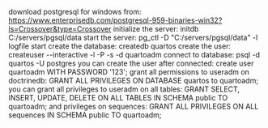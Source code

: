download postgresql for windows from: https://www.enterprisedb.com/postgresql-959-binaries-win32?ls=Crossover&type=Crossover
initialize the server: initdb C:/servers/pgsql/data
start the server:   pg_ctl -D "C:/servers/pgsql/data" -l logfile start
create the database: createdb quartos
create the user:    createuser --interactive -l -P -s -d quartoadm
connect to database: psql -d quartos -U postgres
you can create the user after connected: create user quartoadm WITH PASSWORD '123';
grant all permissions to useradm on doctrinedb: GRANT ALL PRIVILEGES ON DATABASE quartos to quartoadm;
you can grant all privileges to useradm on all tables: GRANT SELECT, INSERT, UPDATE, DELETE ON ALL TABLES IN SCHEMA public TO quartoadm;
and privileges on sequences: GRANT ALL PRIVILEGES ON ALL sequences IN SCHEMA public TO quartoadm;

